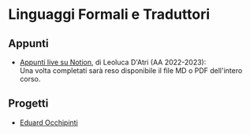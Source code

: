 # Linguaggi Formali e Traduttori

## Appunti

- [Appunti live su Notion](https://lopsided-flavor-398.notion.site/5cb8f161738d45cfaf08d4a3f5774a7d?v=d4483aacff864daeadb5f8a65c6a0572), di Leoluca D'Atri (AA 2022-2023):  
  Una volta completati sarà reso disponibile il file MD o PDF dell'intero corso.

## Progetti

- [Eduard Occhipinti](https://github.com/eduardz1/Home-Booking)
